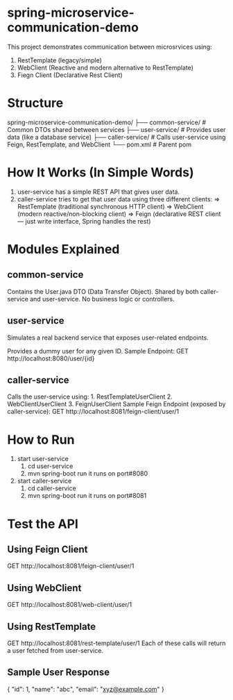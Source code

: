 # spring-microservice-communication-demo

This project demonstrates communication between microsrvices using:
1. RestTemplate (legacy/simple)
2. WebClient (Reactive and modern alternative to RestTemplate)
3. Fiegn Client (Declarative Rest Client)

# Structure
spring-microservice-communication-demo/
├── common-service/         # Common DTOs shared between services
├── user-service/           # Provides user data (like a database service)
├── caller-service/         # Calls user-service using Feign, RestTemplate, and WebClient
└── pom.xml                 # Parent pom

# How It Works (In Simple Words)
1. user-service has a simple REST API that gives user data.
2. caller-service tries to get that user data using three different clients:
  => RestTemplate (traditional synchronous HTTP client)
  => WebClient (modern reactive/non-blocking client)
  => Feign (declarative REST client — just write interface, Spring handles the rest)

# Modules Explained
## common-service
  Contains the User.java DTO (Data Transfer Object).
  Shared by both caller-service and user-service.
  No business logic or controllers.
## user-service
  Simulates a real backend service that exposes user-related endpoints.

Provides a dummy user for any given ID.
Sample Endpoint:
GET http://localhost:8080/user/{id}

## caller-service
  Calls the user-service using:
    1. RestTemplateUserClient
    2. WebClientUserClient
    3. FeignUserClient
Sample Feign Endpoint (exposed by caller-service):
  GET http://localhost:8081/feign-client/user/1
# How to Run
1. start user-service
     1. cd user-service
     2. mvn spring-boot run
        it runs on port#8080
2. start caller-service
    1. cd caller-service
    2. mvn spring-boot run
       it runs on port#8081
# Test the API
## Using Feign Client
  GET http://localhost:8081/feign-client/user/1
## Using WebClient
  GET http://localhost:8081/web-client/user/1
## Using RestTemplate
  GET http://localhost:8081/rest-template/user/1
Each of these calls will return a user fetched from user-service.

## Sample User Response
{
  "id": 1,
  "name": "abc",
  "email": "xyz@example.com"
}

